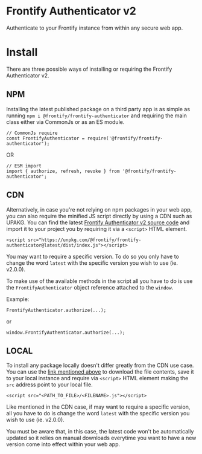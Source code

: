 # Frontify Authenticator v2

Authenticate to your Frontify instance from within any secure web app.

# Install

There are three possible ways of installing or requiring the Frontify Authenticator v2.

## NPM

Installing the latest published package on a third party app is as simple as running `npm i @frontify/frontify-authenticator` and requiring the main class either via CommonJs or as an ES module.

```
// CommonJs require
const FrontifyAuthenticator = require('@frontify/frontify-authenticator');
```

OR

```
// ESM import
import { authorize, refresh, revoke } from '@frontify/frontify-authenticator';
```

## CDN

Alternatively, in case you're not relying on npm packages in your web app, you can also require the minified JS script directly by using a CDN such as UPAKG. You can find the latest [Frontify Authenticator v2 source code](https://unpkg.com/@frontify/frontify-authenticator@latest/dist/index.js) and import it to your project you by requiring it via a `<script>` HTML element.

```
<script src="https://unpkg.com/@frontify/frontify-authenticator@latest/dist/index.js"></script>
```

You may want to require a specific version. To do so you only have to change the word `latest` with the specific version you wish to use (ie. v2.0.0).

To make use of the available methods in the script all you have to do is use the `FrontifyAuthenticator` object reference attached to the `window`.

Example:

```
FrontifyAuthenticator.authorize(...);
```

or

```
window.FrontifyAuthenticator.authorize(...);
```

## LOCAL

To install any package locally doesn't differ greatly from the CDN use case. You can use the [link mentioned above](https://unpkg.com/@frontify/frontify-authenticator@latest/dist/index.js) to download the file contents, save it to your local instance and require via `<script>` HTML element making the `src` address point to your local file.

```
<script src="<PATH_TO_FILE>/<FILENAME>.js"></script>
```

Like mentioned in the CDN case, if may want to require a specific version, all you have to do is change the word `latest` with the specific version you wish to use (ie. v2.0.0).

You must be aware that, in this case, the latest code won't be automatically updated so it relies on manual downloads everytime you want to have a new version come into effect within your web app.
